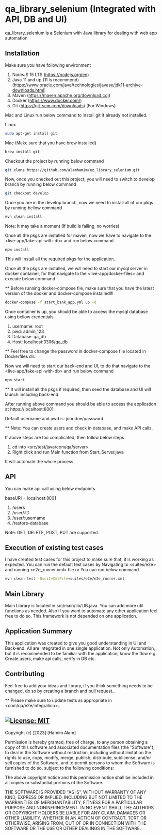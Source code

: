 # qa_library_selenium (Integrated with API, DB and UI)

qa_library_selenium is a Selenium with Java library for dealing with web app automation

## Installation

Make sure you have following environment
1. NodeJS 16 LTS (https://nodejs.org/en)
2. Java 11 and up (11 is recommend) (https://www.oracle.com/java/technologies/javase/jdk11-archive-downloads.html)
3. Maven (https://maven.apache.org/download.cgi)
4. Docker (https://www.docker.com/)
5. Git (https://git-scm.com/downloads) (For Windows)

Mac and Linux run below command to install git if already not installed.

Linux
```bash
sudo apt-get install git
```

Mac (Make sure that you have brew installed)
```bash
brew install git
```
Checkout the project by running below command
```bash
git clone https://github.com/alamhamim/ez_library_selenium.git
```

Now, once you checked out this project, you will need to switch to develop branch by running below command
```bash
git checkout develop
```
Once you are in the develop branch, now we need to install all of our pkgs by running bellow command
```bash
mvn clean install
```
Note: It may take a moment (If build is failing, no worries)

Once all the pkgs are installed for maven, now we have to navigate to the <live-app/fake-api-with-db> and run below command
```bash
npm install
```
This will install all the required pkgs for the application.

Once all the pkgs are installed, we will need to start our mysql server in docker container, for that navigate to the <live-app/docker-files> and execute below command

** Before running docker-compose file, make sure that you have the latest version of the docker and docker-compose installed!!!
```bash
docker-compose -f start_bank_app.yml up -d
```

Once container is up, you should be able to access the mysql database using bellow credentials
1. username: root
2. pwd: admin_123
3. Database: qa_db
4. Host: localhost:3306/qa_db

** Feel free to change the password in docker-compose file located in Dockerfiles dir.

Now we will need to start our back-end and UI, to do that navigate to the <live-app/fake-api-with-db> and run below command
```bash
npm start
```
** It will install all the pkgs if required, then seed the database and UI will launch including back-end.

After running above command you should be able to access the application at https://localhost:8001

Default username and pwd is: johndoe/password

** Note: You can create users and check in database, and make API calls.

If above steps are too complicated, then follow below steps.
1. cd into <src/test/java/com/qa/server>
2. Right click and run Main function from Start_Server.java

It will automate the whole process

## API
You can make api call using below endpoints

baseURI = localhost:8001
1. /users
2. /user/:ID
3. /user/:username
4. /restore-database

Note: GET, DELETE, POST, PUT are supported.

## Execution of existing test cases
I have created test cases for this project to make sure that, it is working as expected. You can run the default test cases by Navigating to <suites/e2e> and running <e2e_runner.xml> file or You can run below command
```bash
mvn clean test -DsuiteXmlFile=suites/e2e/e2e_runner.xml
```

## Main Library
Main Library is located in src/main/lib/LIB.java.
You can add more util functions as needed. Also if you want to automate any other application feel free to do so. This framework is not depended on one application.

## Application Summary
This application was created to give you good understanding in UI and Back-end. All are integrated in one single application.
Not only Automation, but it is recommended to be familiar with the application, know the flow e.g.
Create users, make api calls, verify in DB etc.

## Contributing
Feel free to add your ideas and library, if you think something needs to be changed, do so by creating a branch and pull request...



** Please make sure to update tests as appropriate in <com/qa/e2e/integration>..

## [![License: MIT](https://img.shields.io/badge/License-MIT-yellow.svg)](https://opensource.org/licenses/MIT)

Copyright (c) [2023] [Hamim Alam]

Permission is hereby granted, free of charge, to any person obtaining a copy
of this software and associated documentation files (the "Software"), to deal
in the Software without restriction, including without limitation the rights
to use, copy, modify, merge, publish, distribute, sublicense, and/or sell
copies of the Software, and to permit persons to whom the Software is
furnished to do so, subject to the following conditions:

The above copyright notice and this permission notice shall be included in all
copies or substantial portions of the Software.

THE SOFTWARE IS PROVIDED "AS IS", WITHOUT WARRANTY OF ANY KIND, EXPRESS OR
IMPLIED, INCLUDING BUT NOT LIMITED TO THE WARRANTIES OF MERCHANTABILITY,
FITNESS FOR A PARTICULAR PURPOSE AND NONINFRINGEMENT. IN NO EVENT SHALL THE
AUTHORS OR COPYRIGHT HOLDERS BE LIABLE FOR ANY CLAIM, DAMAGES OR OTHER
LIABILITY, WHETHER IN AN ACTION OF CONTRACT, TORT OR OTHERWISE, ARISING FROM,
OUT OF OR IN CONNECTION WITH THE SOFTWARE OR THE USE OR OTHER DEALINGS IN THE
SOFTWARE.
